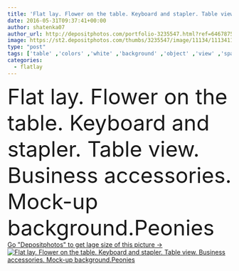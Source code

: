 ```yaml
---
title: 'Flat lay. Flower on the table. Keyboard and stapler. Table view. Business accessories. Mock-up background.Peonies'
date: 2016-05-31T09:37:41+00:00
author: shatenka07
author_url: http://depositphotos.com/portfolio-3235547.html?ref=64678756
image: https://st2.depositphotos.com/thumbs/3235547/image/11134/111341156/api_thumb_450.jpg?forcejpeg=true
type: "post"
tags: ['table' ,'colors' ,'white' ,'background' ,'object' ,'view' ,'space' ,'business' ,'gold' ,'up' ,'style' ,'frame' ,'modern' ,'pink' ,'pastel' ,'office' ,'lay' ,'glamour' ,'woman' ,'keyboard' ,'screen' ,'desktop' ,'flat' ,'work' ,'document' ,'desk' ,'accessories' ,'wallpaper' ,'ice' ,'template' ,'stripe' ,'dots' ,'top' ,'tablet' ,'supplies' ,'workplace' ,'above' ,'patterns' ,'stationery' ,'items' ,'purse' ,'trend' ,'scotch' ,'peonies' ,'mock' ,'mock up' ,'white background' ,'flat lay' ,'flatlay' ]
categories: 
  - flatlay
---
```

<div aling="center">
            <font size="60"> Flat lay. Flower on the table. Keyboard and stapler. Table view. Business accessories. Mock-up background.Peonies</font>   
</div>
<div>
    <a href='https://depositphotos.com/111341156/stock-photo-flat-lay-flower-on-the.html?ref=64678756' target=_blank > Go "Depositphotos" to get lage size of this picture ->
        <img href='https://depositphotos.com/111341156/stock-photo-flat-lay-flower-on-the.html?ref=64678756' src='https://st2.depositphotos.com/3235547/11134/i/950/depositphotos_111341156-stock-photo-flat-lay-flower-on-the.jpg?forcejpeg=true' alt='Flat lay. Flower on the table. Keyboard and stapler. Table view. Business accessories. Mock-up background.Peonies' >
    </a>
</div>
